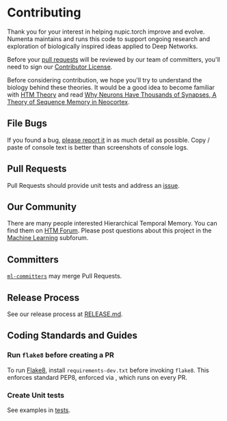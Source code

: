 # Contributing

Thank you for your interest in helping nupic.torch improve and evolve. Numenta maintains and runs this code to support ongoing research and exploration of biologically inspired ideas applied to Deep Networks. 

Before your [pull requests](https://help.github.com/articles/using-pull-requests) will be reviewed by our team of committers, you'll need to sign our [Contributor License](http://numenta.org/licenses/cl/).

Before considering contribution, we hope you'll try to understand the biology behind these theories. It would be a good idea to become familiar with [HTM Theory](https://numenta.org/htm-school/) and read [Why Neurons Have Thousands of Synapses, A Theory of Sequence Memory in Neocortex](https://numenta.com/neuroscience-research/research-publications/papers/why-neurons-have-thousands-of-synapses-theory-of-sequence-memory-in-neocortex/).

## File Bugs

If you found a bug, [please report it](https://github.com/numenta/nupic.torch/issues/new) in as much detail as possible. Copy / paste of console text is better than screenshots of console logs.

## Pull Requests

Pull Requests should provide unit tests and address an [issue](https://github.com/numenta/nupic.torch/issues).

## Our Community

There are many people interested Hierarchical Temporal Memory. You can find them on [HTM Forum](https://discourse.numenta.org/). Please post questions about this project in the [Machine Learning](https://discourse.numenta.org/c/engineering/machine-learning) subforum. 

## Committers

[`ml-committers`](https://github.com/orgs/numenta/teams/ml-committers/members) may merge Pull Requests. 

## Release Process

See our release process at [RELEASE.md](RELEASE.md).

## Coding Standards and Guides

### Run `flake8` before creating a PR

To run [Flake8](http://flake8.pycqa.org/en/latest/), install `requirements-dev.txt` before invoking `flake8`. This enforces standard PEP8, enforced via , which runs on every PR.

### Create Unit tests

See examples in [tests](tests).
